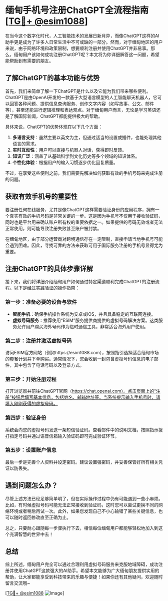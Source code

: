 # 缅甸手机号注册ChatGPT全流程指南[[TG💪+ @esim1088](https://t.me/s/esim1088)]

在当今这个数字化时代，人工智能技术的发展日新月异，而像ChatGPT这样的AI助手更是成为了许多人日常生活中不可或缺的一部分。然而，对于缅甸地区的用户来说，由于网络环境和政策限制，想要顺利注册并使用ChatGPT并非易事。那么，缅甸用户该如何成功注册ChatGPT呢？本文将为你详细解答这一问题，希望能帮助到有需要的朋友。

## 了解ChatGPT的基本功能与优势

首先，我们来简单了解一下ChatGPT是什么以及它能为我们带来哪些便利。ChatGPT是由OpenAI开发的一款基于大型语言模型的人工智能聊天机器人，它可以回答各种问题、提供信息查询服务、创作文字内容（如写故事、公文、邮件等），甚至还能进行逻辑推理和表达观点。对于缅甸用户而言，无论是学习英语还是了解国际新闻，ChatGPT都能提供极大的帮助。

具体来说，ChatGPT的优势体现在以下几个方面：
1. **多语言支持**：虽然主要以英文为主，但通过适当的设置或插件，也能处理其他语言的需求。
2. **实时互动性**：用户可以直接与机器人对话，获得即时反馈。
3. **知识广泛**：涵盖了从基础科学到文化历史等多个领域的知识体系。
4. **个性化体验**：根据用户的输入习惯逐步优化回复质量。

不过，在享受这些便利之前，我们需要先解决如何获取有效的手机号码来完成注册的问题。

## 获取有效手机号的重要性

要注册任何在线服务，尤其是像ChatGPT这样需要验证身份的应用程序，拥有一个真实有效的手机号码是非常关键的一步。这是因为手机号不仅用于接收验证码，同时也是平台用来确认账户所有权的重要依据之一。如果提供的号码无效或者无法正常使用，则可能导致注册失败甚至账户被封禁。

在缅甸地区，由于部分运营商对跨境通信存在一定限制，直接申请当地手机号可能会遇到困难。因此，寻找可靠的方法来获取可用于国际服务注册的手机号显得尤为重要。

## 注册ChatGPT的具体步骤详解

接下来，我们将详细介绍缅甸用户如何通过特定渠道顺利完成ChatGPT的注册流程。以下是经过实践验证的操作指南：

### 第一步：准备必要的设备与软件

- **智能手机**：确保手机操作系统为安卓或iOS，并且具备稳定的互联网连接。
- **虚拟号码服务**：推荐使用“ESIM”服务提供商提供的虚拟号码解决方案。这类服务允许用户购买海外号码作为临时通信工具，非常适合海外用户使用。

### 第二步：注册并激活虚拟号码

访问ESIM官方网站（例如https://esim1088.com），按照指引选择适合缅甸市场的套餐计划并下单购买。通常情况下，您会收到一封包含虚拟号码信息的电子邮件，其中包含了电话号码以及登录方式。

### 第三步：开始注册过程

打开浏览器并前往ChatGPT官网（https://chat.openai.com）。点击页面上的“注册”按钮后填写基本信息，包括姓名、邮箱地址等。当系统提示输入手机号时，请填入刚刚获得的虚拟号码。

### 第四步：验证身份

系统会向您的虚拟号码发送一条短信验证码。查看邮件中的说明文档，按照指示拨打指定号码并通过语音信箱输入验证码即可完成验证环节。

### 第五步：设置账户信息

最后一步是完善个人资料并设定密码。建议设置强密码，并妥善保管好所有相关凭证以防丢失。

## 遇到问题怎么办？

尽管上述方法已经足够简单明了，但在实际操作过程中仍有可能遇到一些小麻烦。比如，有时候虚拟号码可能无法正常接收到验证码，这时您可以尝试更换不同的网络环境或者稍后再试一次。此外，如果您发现自己不小心输错了某些关键信息，也可以随时返回修改直至正确为止。

总之，只要耐心跟随每一步骤执行下去，相信每位缅甸用户都能够轻松地加入到这个充满智慧的世界中去！

## 总结

综上所述，缅甸用户完全可以通过合理利用虚拟号码服务来克服地域障碍，成功注册并使用ChatGPT这款强大的AI助手。希望本文能够为广大缅甸朋友提供实用的帮助，让大家都能享受到科技带来的乐趣与便捷！如果你还有其他疑问，欢迎随时留言交流哦~

[[TG💪+ @esim1088](https://t.me/s/esim1088) ![Image](https://i.postimg.cc/4NQfJmqS/Snipaste-2025-05-13-00-14-12.png)]